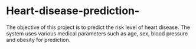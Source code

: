 # Heart-disease-prediction-
The objective of this project is to predict the risk level of heart  disease. The system uses various medical parameters such as age, sex, blood pressure and obesity  for prediction. 
